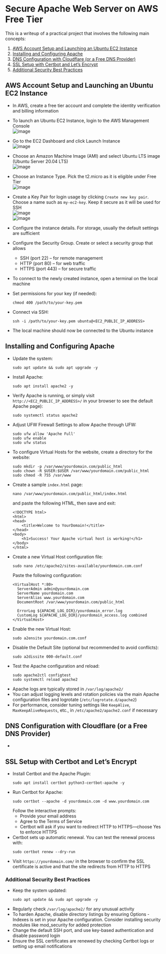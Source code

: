 # Secure Apache Web Server on AWS Free Tier
This is a writeup of a practical project that involves the following main concepts:
1. [AWS Account Setup and Launching an Ubuntu EC2 Instance]()
2. [Installing and Configuring Apache]()
3. [DNS Configuration with Cloudflare (or a Free DNS Provider)]()
4. [SSL Setup with Certbot and Let’s Encrypt]()
5. [Additional Security Best Practices]()



## AWS Account Setup and Launching an Ubuntu EC2 Instance
- In AWS, create a free tier account and complete the identity verification and billing information
- To launch an Ubuntu EC2 Instance, login to the AWS Management Console <br>
  ![image](https://github.com/user-attachments/assets/c7047eb5-d785-4784-a2b6-4b8a788d1219)

- Go to the EC2 Dashboard and click Launch Instance <br>
  ![image](https://github.com/user-attachments/assets/d77593d3-3dba-467e-b7dc-c3518e3dd774)

- Choose an Amazon Machine Image (AMI) and select Ubuntu LTS image (Ubuntu Server 20.04 LTS) <br>
  ![image](https://github.com/user-attachments/assets/2d286e83-4656-411e-aeef-e48a5bf43f7c)

- Choose an Instance Type. Pick the t2.micro as it is eligible under Free Tier <br>
  ![image](https://github.com/user-attachments/assets/3a568b77-4db3-45c9-8f70-a5d8bdffd890)

  
- Create a Key Pair for login usage by clicking `Create new key pair`. Choose a name such as `my-ec2-key`. Keep it secure as it will be used for SSH <br>
  ![image](https://github.com/user-attachments/assets/082e34dc-c725-484b-b70d-e64ebf896961) <br>
  ![image](https://github.com/user-attachments/assets/9b1eb762-b88f-4412-b7cd-888994ac0f93)

- Configure the instance details. For storage, usually the default settings are sufficient <br>
  
- Configure the Security Group. Create or select a security group that allows
  - SSH (port 22) – for remote management
  - HTTP (port 80) – for web traffic
  - HTTPS (port 443) – for secure traffic

- To connect to the newly created instance, open a terminal on the local machine
- Set permissions for your key (if needed):
  ```
  chmod 400 /path/to/your-key.pem
  ```
- Connect via SSH:
  ```
  ssh -i /path/to/your-key.pem ubuntu@<EC2_PUBLIC_IP_ADDRESS>
  ```
- The local machine should now be connected to the Ubuntu instance



## Installing and Configuring Apache
- Update the system:
  ```
  sudo apt update && sudo apt upgrade -y
  ```
- Install Apache:
  ```
  sudo apt install apache2 -y
  ```
- Verify Apache is running, or simply visit `http://<EC2_PUBLIC_IP_ADDRESS>/` in your browser to see the default Apache page):
  ```
  sudo systemctl status apache2
  ```
- Adjust UFW Firewall Settings to allow Apache through UFW:
  ```
  sudo ufw allow 'Apache Full'
  sudo ufw enable
  sudo ufw status
  ```
- To configure Virtual Hosts for the website, create a directory for the website:
  ```
  sudo mkdir -p /var/www/yourdomain.com/public_html
  sudo chown -R $USER:$USER /var/www/yourdomain.com/public_html
  sudo chmod -R 755 /var/www
  ```
- Create a sample `index.html` page:
  ```
  nano /var/www/yourdomain.com/public_html/index.html
  ```
  and paste the following HTML, then save and exit:
  ```
  <!DOCTYPE html>
  <html>
  <head>
      <title>Welcome to YourDomain!</title>
  </head>
  <body>
      <h1>Success! Your Apache virtual host is working!</h1>
  </body>
  </html>
  ```
- Create a new Virtual Host configuration file:
  ```
  sudo nano /etc/apache2/sites-available/yourdomain.com.conf
  ```
  Paste the following configuration:
  ```
  <VirtualHost *:80>
    ServerAdmin admin@yourdomain.com
    ServerName yourdomain.com
    ServerAlias www.yourdomain.com
    DocumentRoot /var/www/yourdomain.com/public_html
    
    ErrorLog ${APACHE_LOG_DIR}/yourdomain_error.log
    CustomLog ${APACHE_LOG_DIR}/yourdomain_access.log combined
  </VirtualHost>
  ```
- Enable the new Virtual Host:
  ```
  sudo a2ensite yourdomain.com.conf
  ```
- Disable the Default Site (optional but recommended to avoid conflicts):
  ```
  sudo a2dissite 000-default.conf
  ```
- Test the Apache configuration and reload:
  ```
  sudo apache2ctl configtest
  sudo systemctl reload apache2
  ```
- Apache logs are typically stored in `/var/log/apache2/`
- You can adjust logging levels and rotation policies via the main Apache configuration files and logrotate (`/etc/logrotate.d/apache2`)
- For performance, consider tuning settings like `KeepAlive`, `MaxKeepAliveRequests`, etc., in `/etc/apache2/apache2.conf` if necessary





## DNS Configuration with Cloudflare (or a Free DNS Provider)
- 




## SSL Setup with Certbot and Let’s Encrypt
- Install Certbot and the Apache Plugin:
  ```
  sudo apt install certbot python3-certbot-apache -y
  ```
- Run Certbot for Apache:
  ```
  sudo certbot --apache -d yourdomain.com -d www.yourdomain.com
  ```
  Follow the interactive prompts:
  - Provide your email address
  - Agree to the Terms of Service
  - Certbot will ask if you want to redirect HTTP to HTTPS—choose Yes to enforce HTTPS
- Certbot sets up automatic renewal. You can test the renewal process with:
  ```
  sudo certbot renew --dry-run
  ```
- Visit `https://yourdomain.com/` in the browser to confirm the SSL certificate is active and that the site redirects from HTTP to HTTPS


### Additional Security Best Practices
- Keep the system updated:
  ```
  sudo apt update && sudo apt upgrade -y
  ```
- Regularly check `/var/log/apache2/` for any unusual activity
- To harden Apache, disable directory listings by ensuring Options -Indexes is set in your Apache configuration. Consider installing security modules like mod_security for added protection
- Change the default SSH port, and use key-based authentication and disable password login
- Ensure the SSL certificates are renewed by checking Certbot logs or setting up email notifications

